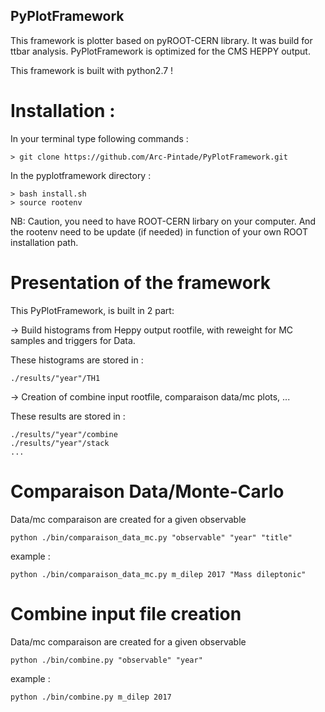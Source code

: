 
##   PyPlotFramework

This framework is plotter based on pyROOT-CERN library. It was build for ttbar analysis.
PyPlotFramework is optimized for the CMS HEPPY output.

This framework is built with python2.7 !

# Installation :

In your terminal type following commands : 

    > git clone https://github.com/Arc-Pintade/PyPlotFramework.git

In the pyplotframework directory :

    > bash install.sh
    > source rootenv

NB: Caution, you need to have ROOT-CERN lirbary on your computer. And the rootenv 
need to be update (if needed) in function of your own ROOT installation path.


# Presentation of the framework 

This PyPlotFramework, is built in 2 part: 

  -> Build histograms from Heppy output rootfile, with reweight for MC samples and 
  triggers for Data. 

  These histograms are stored in :

    ./results/"year"/TH1

  -> Creation of combine input rootfile, comparaison data/mc plots, ...

  These results are stored in :

    ./results/"year"/combine
    ./results/"year"/stack
    ...

# Comparaison Data/Monte-Carlo

Data/mc comparaison are created for a given observable

    python ./bin/comparaison_data_mc.py "observable" "year" "title"

example : 

    python ./bin/comparaison_data_mc.py m_dilep 2017 "Mass dileptonic"

# Combine input file creation 

Data/mc comparaison are created for a given observable

    python ./bin/combine.py "observable" "year" 

example :

    python ./bin/combine.py m_dilep 2017 

